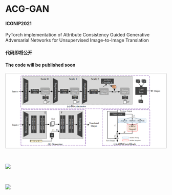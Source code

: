 # ACG-GAN

#### ICONIP2021
PyTorch implementation of Attribute Consistency Guided Generative Adversarial Networks for Unsupervised Image-to-Image Translation


#### 代码即将公开

#### The code will be published soon
![](https://github.com/Nightfury12366/ACG-GAN/blob/main/networks.PNG)

<br>

![](https://github.com/Nightfury12366/ACG-GAN/blob/main/results1.PNG)

<br>

![](https://github.com/Nightfury12366/ACG-GAN/blob/main/results2.PNG)
